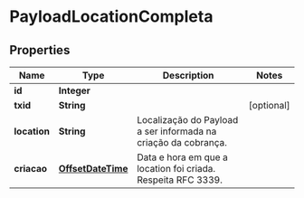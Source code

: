 # PayloadLocationCompleta

## Properties
Name | Type | Description | Notes
------------ | ------------- | ------------- | -------------
**id** | **Integer** |  | 
**txid** | **String** |  |  [optional]
**location** | **String** | Localização do Payload a ser informada na criação da cobrança. | 
**criacao** | [**OffsetDateTime**](OffsetDateTime.md) | Data e hora em que a location foi criada. Respeita RFC 3339. | 
